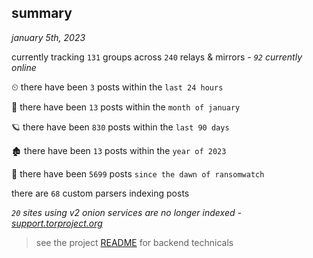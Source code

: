 
## summary
_january 5th, 2023_

currently tracking `131` groups across `240` relays & mirrors - _`92` currently online_

⏲ there have been `3` posts within the `last 24 hours`

🦈 there have been `13` posts within the `month of january`

🪐 there have been `830` posts within the `last 90 days`

🏚 there have been `13` posts within the `year of 2023`

🦕 there have been `5699` posts `since the dawn of ransomwatch`

there are `68` custom parsers indexing posts

_`20` sites using v2 onion services are no longer indexed - [support.torproject.org](https://support.torproject.org/onionservices/v2-deprecation/)_

> see the project [README](https://github.com/joshhighet/ransomwatch#ransomwatch--) for backend technicals
